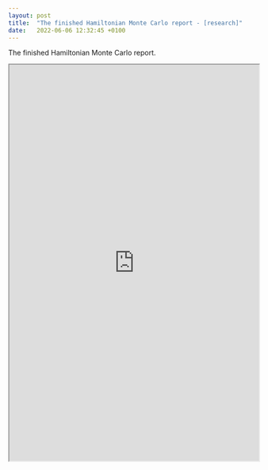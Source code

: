 ```yaml
---
layout: post
title:  "The finished Hamiltonian Monte Carlo report - [research]"
date:   2022-06-06 12:32:45 +0100
---
```

The finished Hamiltonian Monte Carlo report.



<iframe src="https://drive.google.com/file/d/1unPDj0vLb89v5y-49ZH8iwYl86-Of5XK/preview" width="100%" height="800" scrollbar=0 view=Fit></iframe>
